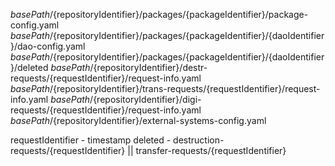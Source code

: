 ${basePath}/${repositoryIdentifier}/packages/{packageIdentifier}/package-config.yaml
${basePath}/${repositoryIdentifier}/packages/{packageIdentifier}/{daoIdentifier}/dao-config.yaml
${basePath}/${repositoryIdentifier}/packages/{packageIdentifier}/{daoIdentifier}/deleted
${basePath}/${repositoryIdentifier}/destr-requests/{requestIdentifier}/request-info.yaml
${basePath}/${repositoryIdentifier}/trans-requests/{requestIdentifier}/request-info.yaml
${basePath}/${repositoryIdentifier}/digi-requests/{requestIdentifier}/request-info.yaml
${basePath}/${repositoryIdentifier}/external-systems-config.yaml

requestIdentifier - timestamp
deleted - destruction-requests/{requestIdentifier} || transfer-requests/{requestIdentifier}